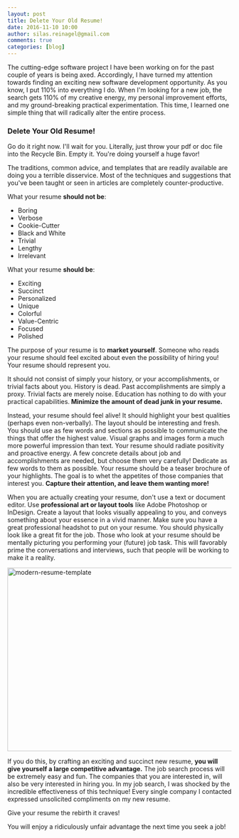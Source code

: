 ```yaml
---
layout: post
title: Delete Your Old Resume!
date: 2016-11-10 10:00
author: silas.reinagel@gmail.com
comments: true
categories: [blog]
---
```

The cutting-edge software project I have been working on for the past couple of years is being axed. Accordingly, I have turned my attention towards finding an exciting new software development opportunity. As you know, I put 110% into everything I do. When I'm looking for a new job, the search gets 110% of my creative energy, my personal improvement efforts, and my ground-breaking practical experimentation. This time, I learned one simple thing that will radically alter the entire process.

<h3>Delete Your Old Resume!</h3>

Go do it right now. I'll wait for you. Literally, just throw your pdf or doc file into the Recycle Bin. Empty it. You're doing yourself a huge favor!

The traditions, common advice, and templates that are readily available are doing you a terrible disservice. Most of the techniques and suggestions that you've been taught or seen in articles are completely counter-productive.

What your resume <strong>should not be</strong>:

<ul>
<li>Boring</li>
<li>Verbose</li>
<li>Cookie-Cutter</li>
<li>Black and White</li>
<li>Trivial</li>
<li>Lengthy</li>
<li>Irrelevant</li>
</ul>

What your resume <strong>should be</strong>:

<ul>
<li>Exciting</li>
<li>Succinct</li>
<li>Personalized</li>
<li>Unique</li>
<li>Colorful</li>
<li>Value-Centric</li>
<li>Focused</li>
<li>Polished</li>
</ul>

The purpose of your resume is to <strong>market yourself</strong>. Someone who reads your resume should feel excited about even the possibility of hiring you! Your resume should represent you.

It should not consist of simply your history, or your accomplishments, or trivial facts about you. History is dead. Past accomplishments are simply a proxy. Trivial facts are merely noise. Education has nothing to do with your practical capabilities.<strong> Minimize the amount of dead junk in your resume.</strong>

Instead, your resume should feel alive! It should highlight your best qualities (perhaps even non-verbally). The layout should be interesting and fresh. You should use as few words and sections as possible to communicate the things that offer the highest value. Visual graphs and images form a much more powerful impression than text. Your resume should radiate positivity and proactive energy. A few concrete details about job and accomplishments are needed, but choose them very carefully! Dedicate as few words to them as possible. Your resume should be a teaser brochure of your highlights. The goal is to whet the appetites of those companies that interest you. <strong>Capture their attention, and leave them wanting more!</strong>

When you are actually creating your resume, don't use a text or document editor. Use <strong>professional art or layout tools</strong> like Adobe Photoshop or InDesign. Create a layout that looks visually appealing to you, and conveys something about your essence in a vivid manner. Make sure you have a great professional headshot to put on your resume. You should physically look like a great fit for the job. Those who look at your resume should be mentally picturing you performing your (future) job task. This will favorably prime the conversations and interviews, such that people will be working to make it a reality.

<img src="http://silasreinagel.com/wp-content/uploads/2016/11/modern-resume-template.jpg" alt="modern-resume-template" width="620" height="413" class="aligncenter size-full wp-image-106" />

If you do this, by crafting an exciting and succinct new resume, <strong>you will give yourself a large competitive advantage.</strong> The job search process will be extremely easy and fun. The companies that you are interested in, will also be very interested in hiring you. In my job search, I was shocked by the incredible effectiveness of this technique! Every single company I contacted expressed unsolicited compliments on my new resume.

Give your resume the rebirth it craves!

You will enjoy a ridiculously unfair advantage the next time you seek a job!
